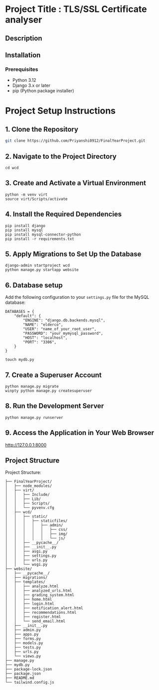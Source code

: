 # Project Title : TLS/SSL Certificate analyser

## Description





## Installation

### Prerequisites

- Python 3.12 
- Django 3.x or later
- pip (Python package installer)

# Project Setup Instructions

## 1. Clone the Repository

```bash
git clone https://github.com/Priyanshi0912/FinalYearProject.git
```

## 2. Navigate to the Project Directory
```
cd wcd
```
## 3. Create and Activate a Virtual Environment
```
python -m venv virt
source virt/Scripts/activate   
```

## 4. Install the Required Dependencies
```
pip install django
pip install mysql
pip install mysql-connector-python
pip install -r requirements.txt
```
## 5. Apply Migrations to Set Up the Database
```
django-admin startproject wcd
python manage.py startapp website
```

## 6. Database setup
Add the following configuration to your `settings.py` file for the MySQL database:

```
DATABASES = {
    "default": {
        "ENGINE": "django.db.backends.mysql",
        "NAME": "elderco",
        "USER": "name_of_your_root_user",
        "PASSWORD": "your_mymysql_password",
        "HOST": "localhost",
        "PORT": "3306",
    }
}
```

```
touch mydb.py
```

## 7. Create a Superuser Account
```
python manage.py migrate
winpty python manage.py createsuperuser  
```
## 8. Run the Development Server
```
python manage.py runserver
```

## 9. Access the Application in Your Web Browser

http://127.0.0.1:8000



## Project Structure

Project Structure:
```
├── FinalYearProject/
│   ├── node_modules/
│   ├── virt/
│   │   ├── Include/
│   │   ├── Lib/
│   │   ├── Scripts/
│   │   └── pyvenv.cfg
│   ├── wcd/
│   │   ├── static/
│   │   │   ├── staticfiles/
│   │   │   │   ├── admin/
│   │   │   │   │   ├── css/
│   │   │   │   │   ├── img/
│   │   │   │   │   └── js/
│   │   ├── __pycache__/
│   │   ├── __init__.py
│   │   ├── asgi.py
│   │   ├── settings.py
│   │   ├── urls.py
│   │   └── wsgi.py
├── website/
│   ├── __pycache__/
│   ├── migrations/
│   ├── templates/
│   │   ├── analyze.html
│   │   ├── analyzed_urls.html
│   │   ├── grading_system.html
│   │   ├── home.html
│   │   ├── login.html
│   │   ├── notification_alert.html
│   │   ├── recommendations.html
│   │   ├── register.html
│   │   └── send_email.html
│   ├── __init__.py
│   ├── admin.py
│   ├── apps.py
│   ├── forms.py
│   ├── models.py
│   ├── tests.py
│   ├── urls.py
│   └── views.py
├── manage.py
├── mydb.py
├── package-lock.json
├── package.json
├── README.md
└── tailwind.config.js
```
